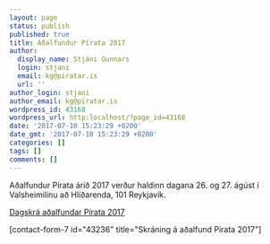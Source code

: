 ```yaml
---
layout: page
status: publish
published: true
title: Aðalfundur Pírata 2017
author:
  display_name: Stjáni Gunnars
  login: stjani
  email: kg@piratar.is
  url: ''
author_login: stjani
author_email: kg@piratar.is
wordpress_id: 43168
wordpress_url: http:localhost/?page_id=43168
date: '2017-07-10 15:23:29 +0200'
date_gmt: '2017-07-10 15:23:29 +0200'
categories: []
tags: []
comments: []
---
```

<p>Aðalfundur Pírata árið 2017 verður haldinn dagana 26. og 27. ágúst í Valsheimilinu að Hlíðarenda, 101 Reykjavík.</p>
<p><a href="https://goo.gl/PJNkzz">Dagskrá aðalfundar Pírata 2017</a></p>
<p>[contact-form-7 id="43236" title="Skráning á aðalfund Pírata 2017"]</p>
